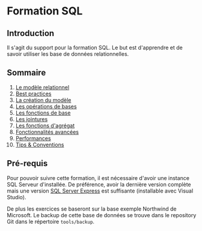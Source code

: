 # Formation SQL

## Introduction

Il s'agit du support pour la formation SQL. Le but est d'apprendre et de savoir utiliser les base de données relationnelles.

## Sommaire

 1. [Le modèle relationnel](./docs/relational-model.md)
 1. [Best practices](./docs/best-practices.md)
 1. [La création du modèle](./docs/ddl-operations.md)
 1. [Les opérations de bases](./docs/dml-operations.md)
 1. [Les fonctions de base](./docs/basic-functions.md)
 1. [Les jointures](./docs/joins.md)
 1. [Les fonctions d'agrégat](./docs/aggregates-functions.md)
 1. [Fonctionnalités avancées](./docs/advanced-usage.md)
 1. [Performances](./docs/performance.md)
 1. [Tips & Conventions](./docs/tips-conventions.md)

## Pré-requis

Pour pouvoir suivre cette formation, il est nécessaire d'avoir une instance SQL Serveur d'installée. De préférence, avoir la dernière version complète mais une version [SQL Server Express](https://www.microsoft.com/en-us/sql-server/sql-server-editions-express) est suffisante (installable avec Visual Studio).

De plus les exercices se baseront sur la base exemple Northwind de Microsoft. Le backup de cette base de données se trouve dans le repository Git dans le répertoire `tools/backup`.